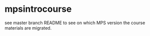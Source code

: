 # mpsintrocourse
see master branch README to see on which MPS version the course materials are migrated.

